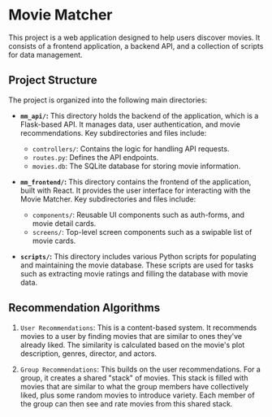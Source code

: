 # Movie Matcher

This project is a web application designed to help users discover movies. It consists of a frontend application, a backend API, and a collection of scripts for data management.

## Project Structure

The project is organized into the following main directories:

-   **`mm_api/`:** This directory holds the backend of the application, which is a Flask-based API. It manages data, user authentication, and movie recommendations. Key subdirectories and files include:
    -   `controllers/`: Contains the logic for handling API requests.
    -   `routes.py`: Defines the API endpoints.
    -   `movies.db`: The SQLite database for storing movie information.

-   **`mm_frontend/`:** This directory contains the frontend of the application, built with React. It provides the user interface for interacting with the Movie Matcher. Key subdirectories and files include:
    -   `components/`: Reusable UI components such as auth-forms, and movie detail cards.
    -   `screens/`: Top-level screen components such as a swipable list of movie cards.

-   **`scripts/`:** This directory includes various Python scripts for populating and maintaining the movie database. These scripts are used for tasks such as extracting movie ratings and filling the database with movie data.

## Recommendation Algorithms
 1. `User Recommendations`: This is a content-based system. It recommends movies to a user by finding movies that are similar to ones they've
  already liked. The similarity is calculated based on the movie's plot description, genres, director, and actors.

2. `Group Recommendations`: This builds on the user recommendations. For a group, it creates a shared "stack" of movies. This stack is filled
  with movies that are similar to what the group members have collectively liked, plus some random movies to introduce variety. Each member of
  the group can then see and rate movies from this shared stack.
